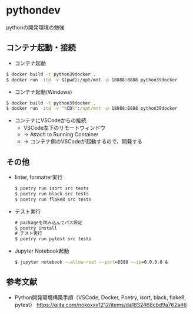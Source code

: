 # pythondev
pythonの開発環境の勉強

## コンテナ起動・接続
- コンテナ起動
```cmd
$ docker build -t python39docker .
$ docker run -itd -v $(pwd):/opt/mnt -p 18888:8888 python39docker
```
- コンテナ起動(Windows)
```cmd
$ docker build -t python39docker .
$ docker run -itd -v "%CD%":/opt/mnt -p 18888:8888 python39docker
```
- コンテナにVSCodeからの接続
  - VSCode左下のリモートウィンドウ
  -  → Attach to Running Container
  -  → コンテナ側のVSCodeが起動するので、開発する

## その他
- linter, formatter実行
  ```cmd
  $ poetry run isort src tests
  $ poetry run black src tests
  $ poetry run flake8 src tests
  ```

- テスト実行
  ```cmd
  # packageを読み込んでパス設定
  $ poetry install
  # テスト実行
  $ poetry run pytest src tests
  ```

- Jupyter Notebook起動
  ```cmd
  $ jupyter notebook --allow-root --port=8888 --ip=0.0.0.0 &
  ```
## 参考文献
- Python開発環境構築手順（VSCode, Docker, Poetry, isort, black, flake8, pytest）  https://qiita.com/nokoxxx1212/items/da1832468cbd9a762a46
